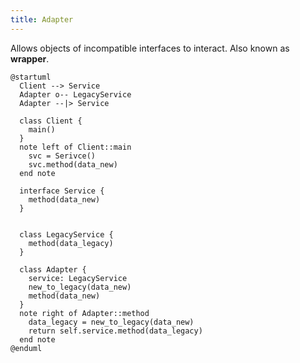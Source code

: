 ```yaml
---
title: Adapter
---
```


Allows objects of incompatible interfaces to interact. Also known as **wrapper**.

```puml
@startuml
  Client --> Service
  Adapter o-- LegacyService
  Adapter --|> Service

  class Client {
    main()
  }
  note left of Client::main
    svc = Serivce()
    svc.method(data_new)
  end note

  interface Service {
    method(data_new)
  }


  class LegacyService {
    method(data_legacy)
  }

  class Adapter {
    service: LegacyService
    new_to_legacy(data_new)
    method(data_new)
  }
  note right of Adapter::method
    data_legacy = new_to_legacy(data_new)
    return self.service.method(data_legacy)
  end note
@enduml
```